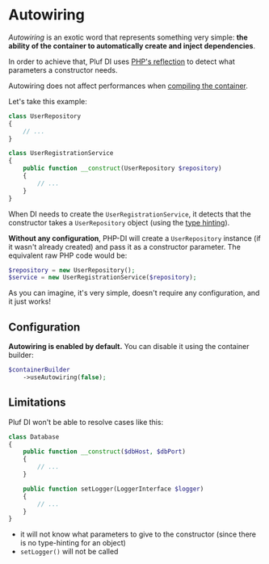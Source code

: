 # Autowiring

*Autowiring* is an exotic word that represents something very simple: **the ability of the container to automatically create and inject dependencies**.

In order to achieve that, Pluf DI uses [PHP's reflection](http://php.net/manual/book.reflection.php) to detect what parameters a constructor needs.

Autowiring does not affect performances when [compiling the container](performances.md).

Let's take this example:

```php
class UserRepository
{
    // ...
}

class UserRegistrationService
{
    public function __construct(UserRepository $repository)
    {
        // ...
    }
}
```

When DI needs to create the `UserRegistrationService`, it detects that the constructor takes 
a `UserRepository` object (using the [type hinting](http://www.php.net/manual/en/functions.arguments.php#functions.arguments.type-declaration)).

**Without any configuration**, PHP-DI will create a `UserRepository` instance 
(if it wasn't already created) and pass it as a constructor parameter. The equivalent raw PHP code would be:

```php
$repository = new UserRepository();
$service = new UserRegistrationService($repository);
```

As you can imagine, it's very simple, doesn't require any configuration, and it just works!

## Configuration

**Autowiring is enabled by default.** You can disable it using the container builder:

```php
$containerBuilder
	->useAutowiring(false);
```

## Limitations

Pluf DI won't be able to resolve cases like this:

```php
class Database
{
    public function __construct($dbHost, $dbPort)
    {
        // ...
    }

    public function setLogger(LoggerInterface $logger)
    {
        // ...
    }
}
```

- it will not know what parameters to give to the constructor (since there is no type-hinting for an object)
- `setLogger()` will not be called


